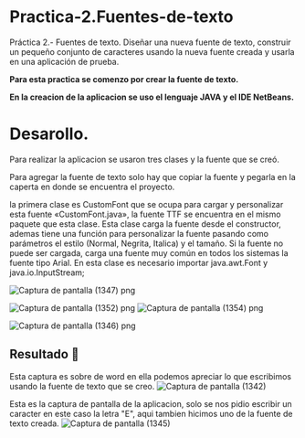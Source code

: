 # Practica-2.Fuentes-de-texto
Práctica 2.- Fuentes de texto. Diseñar una nueva fuente de texto, construir un pequeño conjunto de caracteres usando la nueva fuente creada y usarla en una aplicación de prueba.

**Para esta practica se comenzo por crear la fuente de texto.**

__En la creacion de la aplicacion se uso el lenguaje JAVA y el IDE NetBeans.__

# Desarollo.
Para realizar la aplicacion se usaron tres clases y la fuente que se creó.

Para agregar la fuente de texto solo hay que copiar la fuente y pegarla en la caperta en donde se encuentra el proyecto.

la primera clase es CustomFont que se ocupa para cargar y personalizar esta fuente «CustomFont.java», la fuente TTF se encuentra en el mismo paquete que esta clase. Esta clase carga la fuente desde el constructor, ademas tiene una función para personalizar la fuente pasando como parámetros el estilo (Normal, Negrita, Italica) y el tamaño. Si la fuente no puede ser cargada, carga una fuente muy común en todos los sistemas la fuente tipo Arial.
En esta clase es necesario importar java.awt.Font y java.io.InputStream;

![Captura de pantalla (1347) png](https://user-images.githubusercontent.com/71051834/136647187-7f1361e3-ed75-4c21-abe5-76baa11b76e7.jpg)


![Captura de pantalla (1352) png](https://user-images.githubusercontent.com/71051834/136683304-03afc0a7-c8a5-4555-afca-542e194b91e5.jpg)
![Captura de pantalla (1354) png](https://user-images.githubusercontent.com/71051834/136683305-312bc01a-5acb-4d4d-b0ea-0ef5828fd05d.jpg)


![Captura de pantalla (1346) png](https://user-images.githubusercontent.com/71051834/136647217-d03a12fa-7357-4f4a-a7d5-2f41876f46c9.jpg)








## Resultado :butterfly:	

Esta captura es sobre de word en ella podemos apreciar lo que escribimos usando la fuente de texto que se creo. 
![Captura de pantalla (1342)](https://user-images.githubusercontent.com/71051834/136645669-3db0e04f-8d52-421d-bcaa-dbaf3c76d21b.png)


Esta es la captura de pantalla de la aplicacion, solo se nos pidio escribir un caracter en este  caso la letra "E", aqui tambien hicimos uno de la fuente de texto creada.
![Captura de pantalla (1345)](https://user-images.githubusercontent.com/71051834/136645663-fdc85d93-af2a-4148-8057-60806d7e88dc.png)


